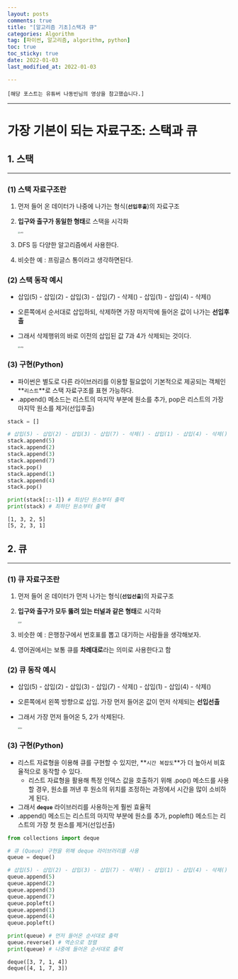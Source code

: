 ```yaml
---
layout: posts
comments: true
title: "[알고리즘 기초]스택과 큐"
categories: Algorithm
tag: [파이썬, 알고리즘, algorithm, python]
toc: true
toc_sticky: true
date: 2022-01-03
last_modified_at: 2022-01-03

---
```




`[해당 포스트는 유튜버 나동빈님의 영상을 참고했습니다.]`

---



# 가장 기본이 되는 자료구조: 스택과 큐



## 1. 스택

---

### (1) 스택 자료구조란

1. 먼저 들어 온 데이터가 나중에 나가는 형식(**`선입후출`**)의 자료구조

2. **입구와 출구가 동일한 형태**로 스택을 시각화

   <img src="C:\projects\goodjeon-github\GoodJeon.github.io\images\2022-01-03\Notes_220102_195149 (1).jpg" alt="스택1" style="zoom: 25%;" />

3. DFS 등 다양한 알고리즘에서 사용한다.

4. 비슷한 예 : 프링글스 통이라고 생각하면된다.

   

### (2) 스택 동작 예시

- 삽입(5) - 삽입(2) - 삽입(3) - 삽입(7) - 삭제() - 삽입(1) - 삽입(4) - 삭제()

- 오른쪽에서 순서대로 삽입하되, 삭제하면 가장 마지막에 들어온 값이 나가는 **선입후출**

- 그래서 삭제행위의 바로 이전의 삽입된 값 7과 4가 삭제되는 것이다.

  <img src="C:\projects\goodjeon-github\GoodJeon.github.io\images\2022-01-03\Notes_220102_200148 (1).jpg" alt="스택2" style="zoom:25%;" />

### (3) 구현(Python)

- 파이썬은 별도로 다른 라이브러리를 이용할 필요없이 기본적으로 제공되는 객체인 **`리스트`**로 스택 자료구조를 표현 가능하다.
- .append() 메소드는 리스트의 마지막 부분에 원소를 추가, pop은 리스트의 가장 마지막 원소를 제거(선입후출)

```python
stack = []

# 삽입(5) - 삽입(2) - 삽입(3) - 삽입(7) - 삭제() - 삽입(1) - 삽입(4) - 삭제()
stack.append(5)
stack.append(2)
stack.append(3)
stack.append(7)
stack.pop()
stack.append(1)
stack.append(4)
stack.pop()

print(stack[::-1]) # 최상단 원소부터 출력
print(stack) # 최하단 원소부터 출력
```

```
[1, 3, 2, 5]
[5, 2, 3, 1]
```







## 2. 큐

---

### (1) 큐 자료구조란

1. 먼저 들어 온 데이터가 먼저 나가는 형식(**`선입선출`**)의 자료구조

2. **입구와 출구가 모두 뚫려 있는 터널과 같은 형태**로 시각화

   <img src="C:\projects\goodjeon-github\GoodJeon.github.io\images\2022-01-03\Notes_220102_201259 (1).jpg" alt="큐1" style="zoom:25%;" />

3. 비슷한 예 : 은행창구에서 번호표를 뽑고 대기하는 사람들을  생각해보자.

4. 영어권에서는 보통 큐를 **차례대로**라는 의미로 사용한다고 함



### (2) 큐 동작 예시

- 삽입(5) - 삽입(2) - 삽입(3) - 삽입(7) - 삭제() - 삽입(1) - 삽입(4) - 삭제()

- 오른쪽에서 왼쪽 방향으로 삽입. 가장 먼저 들어온 값이 먼저 삭제되는 **선입선출**

- 그래서 가장 먼저 들어온 5, 2가 삭제된다.

  <img src="C:\projects\goodjeon-github\GoodJeon.github.io\images\2022-01-03\Notes_220102_201549 (1).jpg" alt="큐2" style="zoom:25%;" />

  

### (3) 구현(Python)

* 리스트 자료형을 이용해 큐를 구현할 수 있지만, **`시간 복잡도`**가 더 높아서 비효율적으로 동작할 수 있다.
  * 리스트 자료형을 활용해 특정 인덱스 값을 호출하기 위해 .pop() 메소드를 사용할 경우,  원소를 꺼낸 후 원소의 위치를 조정하는 과정에서 시간을 많이 소비하게 된다.
* 그래서 **`deque`** 라이브러리를 사용하는게 훨씬 효율적
* .append() 메소드는 리스트의 마지막 부분에 원소를 추가, popleft() 메소드는 리스트의 가장 첫 원소를 제거(선입선출)

```python
from collections import deque

# 큐 (Queue) 구현을 위해 deque 라이브러리를 사용
queue = deque()

# 삽입(5) - 삽입(2) - 삽입(3) - 삽입(7) - 삭제() - 삽입(1) - 삽입(4) - 삭제()
queue.append(5)
queue.append(2)
queue.append(3)
queue.append(7)
queue.popleft()
queue.append(1)
queue.append(4)
queue.popleft()

print(queue) # 먼저 들어온 순서대로 출력
queue.reverse() # 역순으로 정렬
print(queue) # 나중에 들어온 순서대로 출력
```

```
deque([3, 7, 1, 4])
deque([4, 1, 7, 3])
```



